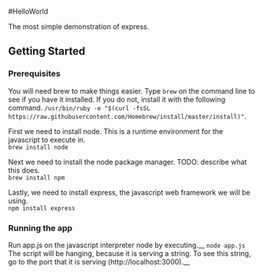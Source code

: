 #HelloWorld

The most simple demonstration of express.

## Getting Started
### Prerequisites

You will need brew to make things easier. Type ``` brew ``` on the command line to see if you have it installed. If you do not, install it with the following command. ``` /usr/bin/ruby -e "$(curl -fsSL https://raw.githubusercontent.com/Homebrew/install/master/install)" ```.

First we need to install node. This is a runtime environment for the javascript to execute in.  
```brew install node```

Next we need to install the node package manager. TODO: describe what this does.  
``` brew install npm ```

Lastly, we need to install express, the javascript web framework we will be using.  
``` npm install express ```


### Running the app

Run app.js on the javascript interpreter node by executing.__ 
```node app.js```
The script will be hanging, because it is serving a string. To see this string, go to the port that it is serving (http://localhost:3000).__

